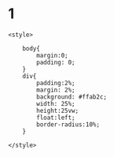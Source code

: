 # 1
<!DOCTYPE html>
<html>
<head>
	<meta charset="utf-8">
	<meta  name="viewport" content="width=device-width, initial-scale=1.0">
	<title>runoob.com</title>

	<style>

		body{
			margin:0;
			padding: 0;
		}
		div{
			padding:2%;
			margin: 2%;
			background: #ffab2c;
			width: 25%;
			height:25vw;
			float:left;
			border-radius:10%;
		}

	</style>
</head>

<body>
<div></div>
<div></div>
<div></div>
<div ></div>
<div></div>
<div></div>
<div ></div>
<div></div>
<div></div>

</body>

</html>